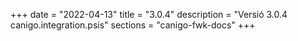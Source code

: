+++
date        = "2022-04-13"
title       = "3.0.4"
description = "Versió 3.0.4 canigo.integration.psis"
sections    = "canigo-fwk-docs"
+++